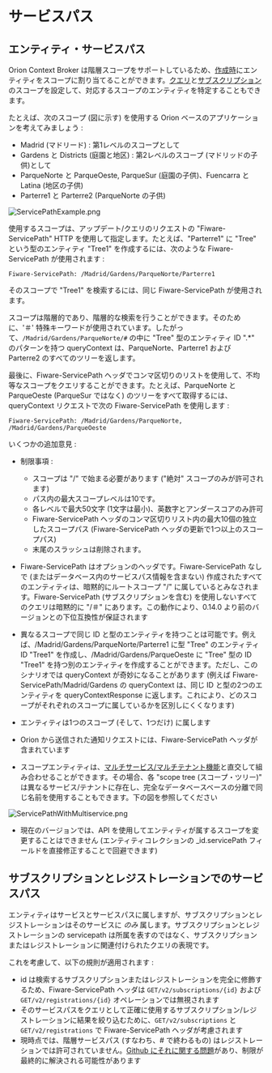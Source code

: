 # サービスパス

## エンティティ・サービスパス

Orion Context Broker は階層スコープをサポートしているため、[作成時](walkthrough_apiv2.md#entity-creation)にエンティティをスコープに割り当てることができます。[クエリ](walkthrough_apiv2.md#query-entity)と[サブスクリプション](walkthrough_apiv2.md#subscriptions)のスコープを設定して、対応するスコープのエンティティを特定することもできます。

たとえば、次のスコープ (図に示す) を使用する Orion ベースのアプリケーションを考えてみましょう :

-   Madrid (マドリード) : 第1レベルのスコープとして
-   Gardens と Districts (庭園と地区) : 第2レベルのスコープ (マドリッドの子供)として
-   ParqueNorte と ParqueOeste, ParqueSur (庭園の子供)、Fuencarra と Latina (地区の子供)
-   Parterre1 と Parterre2 (ParqueNorte の子供)

![](../../manuals/user/ServicePathExample.png "ServicePathExample.png")

使用するスコープは、アップデート/クエリのリクエストの "Fiware-ServicePath" HTTP を使用して指定します。たとえば、"Parterre1" に "Tree" という型のエンティティ "Tree1" を作成するには、次のような Fiware-ServicePath が使用されます :

    Fiware-ServicePath: /Madrid/Gardens/ParqueNorte/Parterre1

そのスコープで "Tree1" を検索するには、同じ Fiware-ServicePath が使用されます。

スコープは階層的であり、階層的な検索を行うことができます。そのために、'＃' 特殊キーワードが使用されています。したがって、`/Madrid/Gardens/ParqueNorte/#` の中に "Tree" 型のエンティティ ID ".\*" のパターンを持つ queryContext は、ParqueNorte、Parterre1 および Parterre2 のすべてのツリーを返します。

最後に、Fiware-ServicePath ヘッダでコンマ区切りのリストを使用して、不均等なスコープをクエリすることができます。たとえば、ParqueNorte と ParqueOeste (ParqueSur ではなく) のツリーをすべて取得するには、queryContext リクエストで次の Fiware-ServicePath を使用します :

    Fiware-ServicePath: /Madrid/Gardens/ParqueNorte, /Madrid/Gardens/ParqueOeste

いくつかの追加意見 :

-   制限事項 :
    -   スコープは "/" で始まる必要があります ("絶対" スコープのみが許可されます)
    -   パス内の最大スコープレベルは10です。
    -   各レベルで最大50文字 (1文字は最小)、英数字とアンダースコアのみ許可
    -   Fiware-ServicePath ヘッダのコンマ区切りリスト内の最大10個の独立したスコープパス (Fiware-ServicePath ヘッダの更新で1つ以上のスコープパス)
    -   末尾のスラッシュは削除されます。

-   Fiware-ServicePath はオプションのヘッダです。Fiware-ServicePath なしで (またはデータベース内のサービスパス情報を含まない) 作成されたすべてのエンティティは、暗黙的にルートスコープ "/" に属しているとみなされます。Fiware-ServicePath (サブスクリプションを含む) を使用しないすべてのクエリは暗黙的に "/＃" にあります。この動作により、0.14.0 より前のバージョンとの下位互換性が保証されます

-   異なるスコープで同じ ID と型のエンティティを持つことは可能です。例えば、/Madrid/Gardens/ParqueNorte/Parterre1 に型 "Tree" のエンティティ ID "Tree1" を作成し、/Madrid/Gardens/ParqueOeste に "Tree" 型の ID "Tree1" を持つ別のエンティティを作成することができます。ただし、このシナリオでは queryContext が奇妙になることがあります (例えば Fiware-ServicePath/Madrid/Gardens の queryContext は、同じ ID と型の2つのエンティティを queryContextResponse に返します。これにより、どのスコープがそれぞれのスコープに属しているかを区別しにくくなります)

-   エンティティは1つのスコープ (そして、1つだけ) に属します

-   Orion から送信された通知リクエストには、Fiware-ServicePath ヘッダが含まれています

-   スコープエンティティは、[マルチサービス/マルチテナント機能](multitenancy.md#multi-service-tenancy)と直交して組み合わせることができます。その場合、各 "scope tree (スコープ・ツリー)" は異なるサービス/テナントに存在し、完全なデータベースベースの分離で同じ名前を使用することもできます。下の図を参照してください

![](../../manuals/user/ServicePathWithMultiservice.png "ServicePathWithMultiservice.png")

-   現在のバージョンでは、API を使用してエンティティが属するスコープを変更することはできません (エンティティコレクションの _id.servicePath フィールドを直接修正することで回避できます)

## サブスクリプションとレジストレーションでのサービスパス

エンティティはサービスとサービスパスに属しますが、サブスクリプションとレジストレーションはそのサービスに *のみ* 属します。サブスクリプションとレジストレーションの servicepath は所属を表すのではなく、サブスクリプションまたはレジストレーションに関連付けられたクエリの表現です。

これを考慮して、以下の規則が適用されます :

* id は検索するサブスクリプションまたはレジストレーションを完全に修飾するため、Fiware-ServicePath ヘッダは `GET/v2/subscriptions/{id}` および `GET/v2/registrations/{id}` オペレーションでは無視されます
* そのサービスパスをクエリとして正確に使用するサブスクリプション/レジストレーションに結果を絞り込むために、`GET/v2/subscriptions` と `GET/v2/registrations` で Fiware-ServicePath ヘッダが考慮されます
* 現時点では、階層サービスパス (すなわち、# で終わるもの) はレジストレーションでは許可されていません。[Github にそれに関する問題](https://github.com/telefonicaid/fiware-orion/issues/3078)があり、制限が最終的に解決される可能性があります
